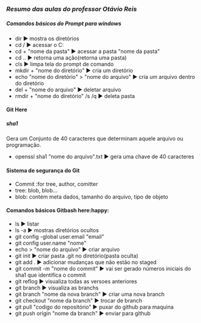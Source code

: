### *Resumo das aulas do professor Otávio Reis*

##### Comandos básicos do Prompt para windows

- dir :arrow_forward: mostra os diretórios
- cd / :arrow_forward: acessar o C:
- cd + "nome da pasta" :arrow_forward: acessar a pasta "nome da pasta"
- cd .. :arrow_forward: retorna uma ação(retorna uma pasta)
- cls :arrow_forward: limpa tela do prompt de comando
- mkdir + "nome do diretório" :arrow_forward: cria um diretório
- echo "nome do diretório" > "nome do arquivo" :arrow_forward: cria um arquivo dentro do diretório
-  del + "nome do arquivo" :arrow_forward: deletar arquivo
- rmdir + "nome do diretório" /s /q :arrow_forward: deleta pasta



#### Git Here

##### sha1

Gera um Conjunto de 40 caracteres que determinam aquele arquivo ou programação.

- openssl sha1 "nome do arquivo".txt :arrow_forward: gera uma chave de 40 caracteres

#### Sistema de segurança do Git

- Commit :for tree, author, comitter
- tree: blob, blob...
- blob: contém meta dados, tamanho do arquivo, tipo de objeto

#### Comandos básicos Gitbash here:happy:

- ls :arrow_forward: listar
- ls -a :arrow_forward: mostras diretórios ocultos
- git config -global user.email "email"
- git config user.name "nome"
- echo > "nome do arquivo" :arrow_forward: criar arquivo
- git init :arrow_forward: criar pasta .git no diretório(pasta oculta)
- git add . :arrow_forward: adicionar mudanças que não estão no staged
- git commit -m "nome do commit" :arrow_forward: vai ser gerado números iniciais do sha1 que identifica o commit
- git reflog :arrow_forward: visualiza todas as versoes anteriores
- git branch :arrow_forward: visualiza as branchs
- git branch "nome da nova branch" :arrow_forward: criar uma nova branch
- git checkout "nome da branch" :arrow_forward: trocar de branch
- git pull "codigo do repositório" :arrow_forward: puxar do github para maquina
- git push origin "nome da branch" :arrow_forward: enviar para github
